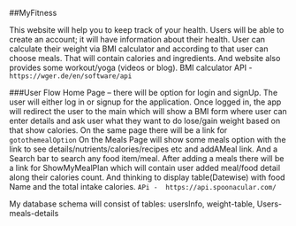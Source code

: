 ##MyFitness

This website will help you to keep track of your health. Users will be able to create an account; it will have information about their health. User can calculate their weight via BMI calculator and according to that user can choose meals. That will contain calories and ingredients. And website also provides some workout/yoga (videos or blog).
BMI calculator 
API - `https://wger.de/en/software/api`

###User Flow
Home Page – there will be option for login and signUp.
The user will either log in or signup for the application. Once logged in, the app will redirect the user to the main which will show a BMI form where user can enter details and ask user what they want to do lose/gain weight based on that show calories.
On the same page there will be a link for `gotothemealOption`
On the Meals Page will show some meals option with the link to see details/nutrients/calories/recipes etc and addAMeal link. And a Search bar to search any food item/meal.
After adding a meals there will be a link for ShowMyMealPlan which will contain user added meal/food detail along their calories count.
And thinking to display table(Datewise) with food Name and the total intake calories.
`APi -  https://api.spoonacular.com/`	

My database schema will consist of tables: usersInfo, weight-table, Users-meals-details
